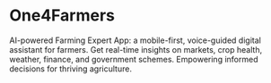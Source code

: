# One4Farmers
AI-powered Farming Expert App: a mobile-first, voice-guided digital assistant for farmers. Get real-time insights on markets, crop health, weather, finance, and government schemes. Empowering informed decisions for thriving agriculture.
